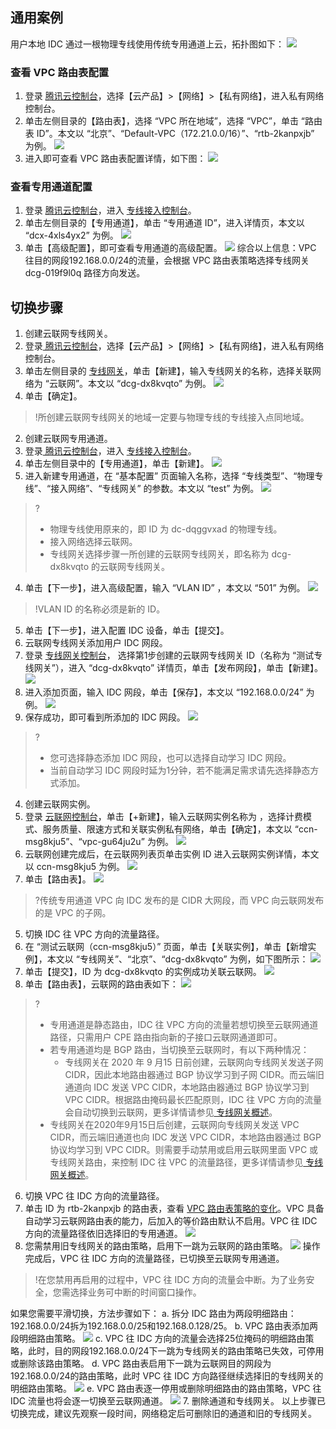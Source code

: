 ## 通用案例
用户本地 IDC 通过一根物理专线使用传统专用通道上云，拓扑图如下：
![](https://main.qcloudimg.com/raw/e11798e61637bc0a8d73aa60464fe0b2.png)

### 查看 VPC 路由表配置
1. 登录 [腾讯云控制台](https://console.cloud.tencent.com)，选择【云产品】>【网络】>【私有网络】，进入私有网络控制台。
2. 单击左侧目录的【路由表】，选择 “VPC 所在地域”，选择 “VPC”，单击 “路由表 ID”。本文以 “北京”、“Default-VPC（172.21.0.0/16）”、“rtb-2kanpxjb” 为例。
![](https://main.qcloudimg.com/raw/611556dc529972fa300a011a9cfbcb98.png)
3. 进入即可查看 VPC 路由表配置详情，如下图：
![](https://main.qcloudimg.com/raw/1922d2d81e177737edc3e7fe0c16b339.png)


### 查看专用通道配置
1. 登录 [腾讯云控制台](https://console.cloud.tencent.com)，进入 [专线接入控制台](https://console.cloud.tencent.com/dc/dcConn)。
2. 单击左侧目录的【专用通道】，单击 “专用通道 ID”，进入详情页，本文以 “dcx-4xls4yx2” 为例。
![](https://main.qcloudimg.com/raw/8dc4897051ed09fb1cd3c2029547e16d.png)
3. 单击【高级配置】，即可查看专用通道的高级配置。
![](https://main.qcloudimg.com/raw/970ea92252d5f11454281c58d64a3595.png)
综合以上信息：VPC 往目的网段192.168.0.0/24的流量，会根据 VPC 路由表策略选择专线网关 dcg-019f9l0q 路径方向发送。

## 切换步骤
1. 创建云联网专线网关。
 1. 登录[ 腾讯云控制台](https://console.cloud.tencent.com)，选择【云产品】>【网络】>【私有网络】，进入私有网络控制台。
 2. 单击左侧目录的 [专线网关](https://console.cloud.tencent.com/vpc/dcGw?rid=8)，单击【新建】，输入专线网关的名称，选择关联网络为 “云联网”。本文以 “dcg-dx8kvqto” 为例。
![](https://main.qcloudimg.com/raw/2d05d453782e4ea2319fb09677ade7be.png)
 3. 单击【确定】。
>!所创建云联网专线网关的地域一定要与物理专线的专线接入点同地域。
>
2. 创建云联网专用通道。
 1. 登录[ 腾讯云控制台](https://console.cloud.tencent.com)，进入 [专线接入控制台](https://console.cloud.tencent.com/dc/dcConn/create)。
 2. 单击左侧目录中的【专用通道】，单击【新建】。
![](https://main.qcloudimg.com/raw/81db1b3e55b7edb552525514f4c7629e.png)
 3. 进入新建专用通道，在 “基本配置” 页面输入名称，选择 “专线类型”、“物理专线”、“接入网络”、“专线网关” 的参数。本文以 “test” 为例。
![](https://main.qcloudimg.com/raw/4d94ac873f87dea008b4e0e474bf27ff.png)
>?
>- 物理专线使用原来的，即 ID 为 dc-dqggvxad 的物理专线。
>- 接入网络选择云联网。
>- 专线网关选择步骤一所创建的云联网专线网关，即名称为 dcg-dx8kvqto 的云联网专线网关。
 4. 单击【下一步】，进入高级配置，输入 “VLAN ID” ，本文以 “501” 为例。
![](https://main.qcloudimg.com/raw/7e1ff10045a0f2ecd1afc40b7e93a553.png)
>!VLAN ID 的名称必须是新的 ID。
 5. 单击【下一步】，进入配置 IDC 设备，单击【提交】。
3. 云联网专线网关添加用户 IDC 网段。
 1. 登录 [专线网关控制台](https://console.cloud.tencent.com/vpc/dcGw?rid=8)， 选择第1步创建的云联网专线网关 ID（名称为 “测试专线网关”），进入 “dcg-dx8kvqto” 详情页，单击【发布网段】，单击【新建】。
![](https://main.qcloudimg.com/raw/33173386a37e32bc6b1fd39289b7597a.png)
 2. 进入添加页面，输入 IDC 网段，单击【保存】，本文以 “192.168.0.0/24” 为例。
![](https://main.qcloudimg.com/raw/ac243b7bea09ccb16902486b35fd319f.png)
 3. 保存成功，即可看到所添加的 IDC 网段。
![](https://main.qcloudimg.com/raw/56e520a05a4105f378e5e38a20e593e5.png)
>?
>- 您可选择静态添加 IDC 网段，也可以选择自动学习 IDC 网段。
>- 当前自动学习 IDC 网段时延为1分钟，若不能满足需求请先选择静态方式添加。
4. 创建云联网实例。
 1. 登录 [云联网控制台](https://console.cloud.tencent.com/vpc/ccn)，单击【+新建】，输入云联网实例名称为 ，选择计费模式、服务质量、限速方式和关联实例私有网络，单击【确定】，本文以 “ccn-msg8kju5”、“vpc-gu64ju2u” 为例。
![](https://main.qcloudimg.com/raw/21915a642da63bdbdff90ea0cf1c449e.png)
 2. 云联网创建完成后，在云联网列表页单击实例 ID 进入云联网实例详情，本文以 ccn-msg8kju5 为例。
![](https://main.qcloudimg.com/raw/114189d4eb952e6fa31292af465eee73.png)
 3. 单击【路由表】。
![](https://main.qcloudimg.com/raw/05be4c4eec50b2241204b7fd70467486.png)
>?传统专用通道 VPC 向 IDC 发布的是 CIDR 大网段，而 VPC 向云联网发布的是 VPC 的子网。
5. 切换 IDC 往 VPC 方向的流量路径。
 1. 在 “测试云联网（ccn-msg8kju5）” 页面，单击【关联实例】，单击【新增实例】，本文以 “专线网关”、“北京”、“dcg-dx8kvqto” 为例，如下图所示：
![](https://main.qcloudimg.com/raw/b02fb4c9a359417d8791e99c0582d963.png)
 2. 单击【提交】，ID 为 dcg-dx8kvqto 的实例成功关联云联网。
![](https://main.qcloudimg.com/raw/7d61514d8b38ccaa2557af5f0fa4544f.png)
 3. 单击【路由表】，云联网的路由表如下：
![](https://main.qcloudimg.com/raw/1f5666fe0b3503f8c7bc645f7544aa79.png)
>?
>- 专用通道是静态路由，IDC 往 VPC 方向的流量若想切换至云联网通道路径，只需用户 CPE 路由指向新的子接口云联网通道即可。
>- 若专用通道均是 BGP 路由，当切换至云联网时，有以下两种情况：
>    - 专线网关在 2020 年 9 月15 日前创建，云联网向专线网关发送子网 CIDR，因此本地路由器通过 BGP 协议学习到子网 CIDR。而云端旧通道向 IDC 发送 VPC CIDR，本地路由器通过 BGP 协议学习到 VPC CIDR。根据路由掩码最长匹配原则，IDC 往 VPC 方向的流量会自动切换到云联网，更多详情请参见[ 专线网关概述](https://cloud.tencent.com/document/product/216/49570#.E4.BA.91.E8.81.94.E7.BD.91.E4.B8.93.E7.BA.BF.E7.BD.91.E5.85.B3)。
>- 专线网关在2020年9月15日后创建，云联网向专线网关发送 VPC CIDR，而云端旧通道也向 IDC 发送 VPC CIDR，本地路由器通过 BGP 协议均学习到 VPC CIDR。则需要手动禁用或启用云联网里面 VPC 或专线网关路由，来控制 IDC 往 VPC 的流量路径，更多详情请参见[ 专线网关概述](https://cloud.tencent.com/document/product/216/49570#.E4.BA.91.E8.81.94.E7.BD.91.E4.B8.93.E7.BA.BF.E7.BD.91.E5.85.B3)。
> 
6. 切换 VPC 往 IDC 方向的流量路径。
 1. 单击 ID 为 rtb-2kanpxjb 的路由表，查看 [VPC 路由表策略的变化](https://console.cloud.tencent.com/vpc/route?rid=8)。VPC 具备自动学习云联网路由表的能力，后加入的等价路由默认不启用。VPC 往 IDC 方向的流量路径依旧选择旧的专用通道。
![](https://main.qcloudimg.com/raw/5cf474f12f928a08a159c25a1aaa9405.png)
 2. 您需禁用旧专线网关的路由策略，启用下一跳为云联网的路由策略。
![](https://main.qcloudimg.com/raw/caa93ffe67e2a241bd82d0c9a6d51e39.png)
操作完成后，VPC 往 IDC 方向的流量路径，已切换至云联网专用通道。
>!在您禁用再启用的过程中，VPC 往 IDC 方向的流量会中断。为了业务安全，您需选择业务可中断的时间窗口操作。
>
如果您需要平滑切换，方法步骤如下：
 a. 拆分 IDC 路由为两段明细路由：192.168.0.0/24拆为192.168.0.0/25和192.168.0.128/25。
 b. VPC 路由表添加两段明细路由策略。
![](https://main.qcloudimg.com/raw/8ec599017bf92f3bacecb7a5449eb422.png)
 c. VPC 往 IDC 方向的流量会选择25位掩码的明细路由策略，此时，目的网段192.168.0.0/24下一跳为专线网关的路由策略已失效，可停用或删除该路由策略。
 d. VPC 路由表启用下一跳为云联网目的网段为192.168.0.0/24的路由策略，此时 VPC 往 IDC 方向路径继续选择旧的专线网关的明细路由策略。
![](https://main.qcloudimg.com/raw/189683a944ef410f393d6341d0ab11bc.png)
 e. VPC 路由表逐一停用或删除明细路由的路由策略，VPC 往 IDC 流量也将会逐一切换至云联网通道。
![](https://main.qcloudimg.com/raw/27648c31f882f5ebed88c47fc5a9e598.png)
7. 删除通道和专线网关。
以上步骤已切换完成，建议先观察一段时间，网络稳定后可删除旧的通道和旧的专线网关。
